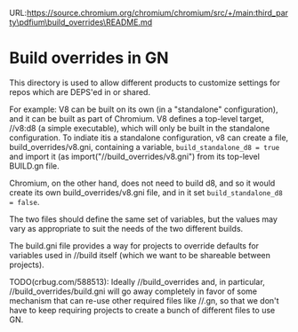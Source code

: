 URL:https://source.chromium.org/chromium/chromium/src/+/main:third_party\pdfium\build_overrides\README.md
# Build overrides in GN

This directory is used to allow different products to customize settings
for repos which are DEPS'ed in or shared.

For example: V8 can be built on its own (in a "standalone" configuration),
and it can be built as part of Chromium. V8 defines a top-level
target, //v8:d8 (a simple executable), which will only be built in the
standalone configuration. To indiate itis a standalone configuration, v8 can
create a file, build_overrides/v8.gni, containing a variable,
`build_standalone_d8 = true` and import it (as
import("//build_overrides/v8.gni") from its top-level BUILD.gn file.

Chromium, on the other hand, does not need to build d8, and so it would
create its own build_overrides/v8.gni file, and in it set
`build_standalone_d8 = false`.

The two files should define the same set of variables, but the values may
vary as appropriate to suit the needs of the two different builds.

The build.gni file provides a way for projects to override defaults for
variables used in //build itself (which we want to be shareable between
projects).

TODO(crbug.com/588513): Ideally //build_overrides and, in particular,
//build_overrides/build.gni will go away completely in favor of some
mechanism that can re-use other required files like //.gn, so that we don't
have to keep requiring projects to create a bunch of different files to use GN.
